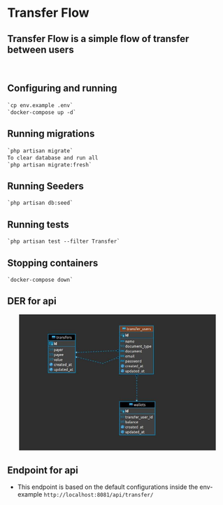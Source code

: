 #  Transfer Flow
## Transfer Flow is a simple flow of transfer between users
<br>

## Configuring and running
    `cp env.example .env`
    `docker-compose up -d`

## Running migrations
    `php artisan migrate`
    To clear database and run all
    `php artisan migrate:fresh`

## Running Seeders
    `php artisan db:seed`

## Running tests
    `php artisan test --filter Transfer`

## Stopping containers
    `docker-compose down`

## DER for api
<p align="center">
  <img width="450" src="public/der.jpg" alt="DER">
</p>

## Endpoint for api
- This endpoint is based on the default configurations inside the env-example
`http://localhost:8081/api/transfer/`